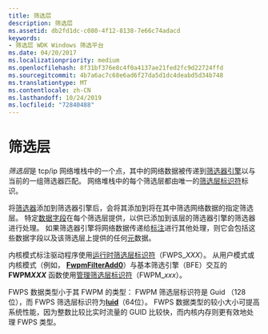 ```yaml
---
title: 筛选层
description: 筛选层
ms.assetid: db2fd1dc-c080-4f12-8138-7e66c74adacd
keywords:
- 筛选层 WDK Windows 筛选平台
ms.date: 04/20/2017
ms.localizationpriority: medium
ms.openlocfilehash: 8f31bf376e8c4f0a4137ae21fed2fc9d22724ffd
ms.sourcegitcommit: 4b7a6ac7c68e6ad6f27da5d1dc4deabd5d34b748
ms.translationtype: MT
ms.contentlocale: zh-CN
ms.lasthandoff: 10/24/2019
ms.locfileid: "72840488"
---
```

# <a name="filtering-layer"></a>筛选层


*筛选层*是 tcp/ip 网络堆栈中的一个点，其中的网络数据被传递到[筛选器引擎](filter-engine.md)以与当前的一组筛选器匹配。 网络堆栈中的每个筛选层都由唯一的[筛选层标识符](https://docs.microsoft.com/windows-hardware/drivers/network/filtering-layer-identifiers)标识。

将[筛选器](filter.md)添加到筛选器引擎后，会将其添加到将在其中筛选网络数据的指定筛选层。 特定[数据字段](https://docs.microsoft.com/windows-hardware/drivers/network/data-field-identifiers)在每个筛选层提供，以供已添加到该层的筛选器引擎的筛选器进行处理。 如果筛选器引擎将网络数据传递给[标注](callout.md)进行其他处理，则它会包括这些数据字段以及该筛选层上提供的任何[元](https://docs.microsoft.com/windows-hardware/drivers/network/metadata-fields)数据。

内核模式标注驱动程序使用[运行时筛选层标识符](https://docs.microsoft.com/windows-hardware/drivers/network/run-time-filtering-layer-identifiers)（FWPS\_*XXX*）。 从用户模式或内核模式（例如， [**FwpmFilterAdd0**](https://docs.microsoft.com/windows/desktop/api/fwpmu/nf-fwpmu-fwpmfilteradd0)）与基本筛选引擎（BFE）交互的**FWPM<em>XXX</em>** 函数使用[管理筛选层标识符](https://docs.microsoft.com/windows-hardware/drivers/network/management-filtering-layer-identifiers)（FWPM\_*xxx*）。

FWPS 数据类型小于其 FWPM 的类型： FWPM 筛选层标识符是 Guid （128位），而 FWPS 筛选层标识符为[**luid**](https://docs.microsoft.com/windows-hardware/drivers/ddi/igpupvdev/ns-igpupvdev-_luid)（64位）。 FWPS 数据类型的较小大小可提高系统性能，因为整数比较比实时流量的 GUID 比较快，而内核内存则更有效地处理 FWPS 类型。

 

 






